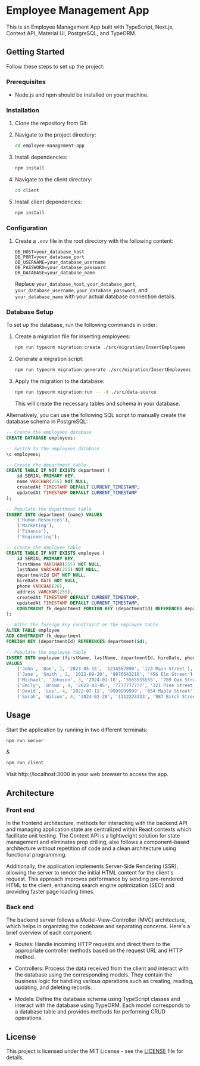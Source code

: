 # Employee Management App

This is an Employee Management App built with TypeScript, Next.js, Context API, Material UI, PostgreSQL, and TypeORM.

## Getting Started

Follow these steps to set up the project:

### Prerequisites

- Node.js and npm should be installed on your machine.

### Installation

1. Clone the repository from Git:

2. Navigate to the project directory:

   ```bash
   cd employee-management-app
   ```

3. Install dependencies:

   ```bash
   npm install
   ```

4. Navigate to the client directory:

   ```bash
   cd client
   ```

5. Install client dependencies:

   ```bash
   npm install
   ```

### Configuration

1. Create a `.env` file in the root directory with the following content:

   ```plaintext
   DB_HOST=your_database_host
   DB_PORT=your_database_port
   DB_USERNAME=your_database_username
   DB_PASSWORD=your_database_password
   DB_DATABASE=your_database_name
   ```

   Replace `your_database_host`, `your_database_port`, `your_database_username`, `your_database_password`, and `your_database_name` with your actual database connection details.

### Database Setup

To set up the database, run the following commands in order:

1. Create a migration file for inserting employees:

   ```bash
   npm run typeorm migration:create ./src/migration/InsertEmployees
   ```

2. Generate a migration script:

   ```bash
   npm run typeorm migration:generate ./src/migration/InsertEmployees -d ./src/data-source
   ```

3. Apply the migration to the database:

   ```bash
   npm run typeorm migration:run -- -d ./src/data-source
   ```

   This will create the necessary tables and schema in your database.

Alternatively, you can use the following SQL script to manually create the database schema in PostgreSQL:

```sql
-- Create the employees database
CREATE DATABASE employees;

-- Switch to the employees database
\c employees;

-- Create the department table
CREATE TABLE IF NOT EXISTS department (
    id SERIAL PRIMARY KEY,
    name VARCHAR(255) NOT NULL,
    createdAt TIMESTAMP DEFAULT CURRENT_TIMESTAMP,
    updatedAt TIMESTAMP DEFAULT CURRENT_TIMESTAMP
);

-- Populate the department table
INSERT INTO department (name) VALUES
    ('Human Resources'),
    ('Marketing'),
    ('Finance'),
    ('Engineering');

-- Create the employee table
CREATE TABLE IF NOT EXISTS employee (
    id SERIAL PRIMARY KEY,
    firstName VARCHAR(255) NOT NULL,
    lastName VARCHAR(255) NOT NULL,
    departmentId INT NOT NULL,
    hireDate DATE NOT NULL,
    phone VARCHAR(20),
    address VARCHAR(255),
    createdAt TIMESTAMP DEFAULT CURRENT_TIMESTAMP,
    updatedAt TIMESTAMP DEFAULT CURRENT_TIMESTAMP,
    CONSTRAINT fk_department FOREIGN KEY (departmentId) REFERENCES department(id)
);

-- Alter the foreign key constraint on the employee table
ALTER TABLE employee
ADD CONSTRAINT fk_department
FOREIGN KEY (departmentId) REFERENCES department(id);

-- Populate the employee table
INSERT INTO employee (firstName, lastName, departmentId, hireDate, phone, address)
VALUES
    ('John', 'Doe', 1, '2023-05-15', '1234567890', '123 Main Street'),
    ('Jane', 'Smith', 2, '2022-09-20', '9876543210', '456 Elm Street'),
    ('Michael', 'Johnson', 3, '2024-01-10', '5555555555', '789 Oak Street'),
    ('Emily', 'Brown', 4, '2023-03-05', '7777777777', '321 Pine Street'),
    ('David', 'Lee', 4, '2022-07-12', '9999999999', '654 Maple Street'),
    ('Sarah', 'Wilson', 4, '2024-02-28', '1112223333', '987 Birch Street');
```

## Usage

Start the application by running in two different terminals:

```bash
npm run server
```
&
```bash
npm run client
```

Visit http://localhost:3000 in your web browser to access the app.

## Architecture
### Front end

In the frontend architecture, methods for interacting with the backend API and managing application state are centralized within React contexts which facilitate unit testing. The Context API is a lightweight solution for state management and eliminates prop drilling, also follows a component-based architecture without repetition of code and a clean architecture using functional programming.

Additionally, the application implements Server-Side Rendering (SSR), allowing the server to render the initial HTML content for the client's request. This approach improves performance by sending pre-rendered HTML to the client, enhancing search engine optimization (SEO) and providing faster page loading times.

### Back end

The backend server follows a Model-View-Controller (MVC) architecture, which helps in organizing the codebase and separating concerns. Here's a brief overview of each component:

- Routes: Handle incoming HTTP requests and direct them to the appropriate controller methods based on the request URL and HTTP method.

- Controllers: Process the data received from the client and interact with the database using the corresponding models. They contain the business logic for handling various operations such as creating, reading, updating, and deleting records.

- Models: Define the database schema using TypeScript classes and interact with the database using TypeORM. Each model corresponds to a database table and provides methods for performing CRUD operations.

## License

This project is licensed under the MIT License - see the [LICENSE](LICENSE) file for details.
